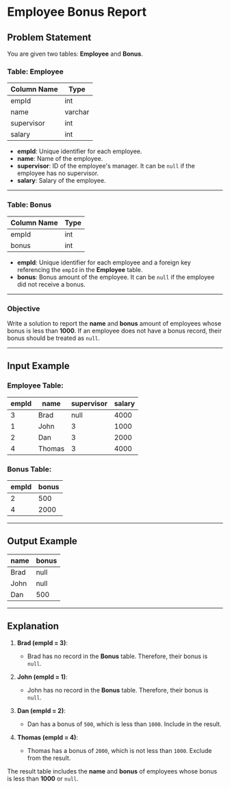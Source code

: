# Employee Bonus Report

## Problem Statement

You are given two tables: **Employee** and **Bonus**.

### Table: Employee

| Column Name | Type    |
|-------------|---------|
| empId       | int     |
| name        | varchar |
| supervisor  | int     |
| salary      | int     |

- **empId**: Unique identifier for each employee.
- **name**: Name of the employee.
- **supervisor**: ID of the employee's manager. It can be `null` if the employee has no supervisor.
- **salary**: Salary of the employee.

---

### Table: Bonus

| Column Name | Type |
|-------------|------|
| empId       | int  |
| bonus       | int  |

- **empId**: Unique identifier for each employee and a foreign key referencing the `empId` in the **Employee** table.
- **bonus**: Bonus amount of the employee. It can be `null` if the employee did not receive a bonus.

---

### Objective

Write a solution to report the **name** and **bonus** amount of employees whose bonus is less than **1000**. If an employee does not have a bonus record, their bonus should be treated as `null`.

---

## Input Example

### Employee Table:

| empId | name   | supervisor | salary |
|-------|--------|------------|--------|
| 3     | Brad   | null       | 4000   |
| 1     | John   | 3          | 1000   |
| 2     | Dan    | 3          | 2000   |
| 4     | Thomas | 3          | 4000   |

### Bonus Table:

| empId | bonus |
|-------|-------|
| 2     | 500   |
| 4     | 2000  |

---

## Output Example

| name   | bonus |
|--------|-------|
| Brad   | null  |
| John   | null  |
| Dan    | 500   |

---

## Explanation

1. **Brad (empId = 3)**:
   - Brad has no record in the **Bonus** table. Therefore, their bonus is `null`.

2. **John (empId = 1)**:
   - John has no record in the **Bonus** table. Therefore, their bonus is `null`.

3. **Dan (empId = 2)**:
   - Dan has a bonus of `500`, which is less than `1000`. Include in the result.

4. **Thomas (empId = 4)**:
   - Thomas has a bonus of `2000`, which is not less than `1000`. Exclude from the result.

The result table includes the **name** and **bonus** of employees whose bonus is less than **1000** or `null`.
